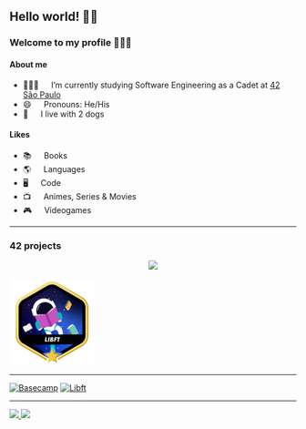 ## Hello world! 👋🏾
### Welcome to my profile 🙋🏾‍♂️
#### About me  
- 👨🏾‍🚀 &emsp; I’m currently studying Software Engineering as a Cadet at [42 São Paulo](https://www.42sp.org.br/)
- 😄 &emsp; Pronouns: He/His
- 🐶 &emsp; I live with 2 dogs

#### Likes
-  📚 &emsp; Books
-  🌎 &emsp; Languages
-  🖥️ &emsp; Code
-  📺 &emsp; Animes, Series & Movies
-  🎮 &emsp; Videogames

---

### 42 projects
<p align="center"><img src="https://badge42.herokuapp.com/api/stats/edpaulin?cursus=42cursus&privacyEmail=true&privacyName=true"> </p>

<img src="https://github.com/edmarpaulino/42projects_pics/blob/master/libftm.png"> 

---

[![Basecamp](https://github-readme-stats.vercel.app/api/pin/?username=edmarpaulino&repo=42basecamp&theme=tokyonight&hide_border=false)](https://github.com/edmarpaulino/libft)
[![Libft](https://github-readme-stats.vercel.app/api/pin/?username=edmarpaulino&repo=libft&theme=tokyonight&hide_border=false)](https://github.com/edmarpaulino/libft)

---

 <div>
  <a href="https://github.com/edmarpaulino">
  <img height="180em" src="https://github-readme-stats.vercel.app/api?username=edmarpaulino&show_icons=true&theme=tokyonight&include_all_commits=true&count_private=true"/>
  <img height="180em" src="https://github-readme-stats.vercel.app/api/top-langs/?username=edmarpaulino&layout=compact&langs_count=7&theme=tokyonight"/>
  </a>
</div>
